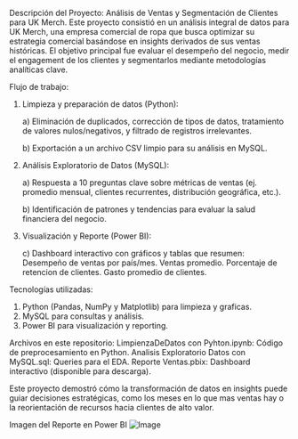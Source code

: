 Descripción del Proyecto: Análisis de Ventas y Segmentación de Clientes para UK Merch.
Este proyecto consistió en un análisis integral de datos para UK Merch, una empresa comercial de ropa que busca optimizar su estrategia comercial basándose en insights derivados de sus ventas históricas. El objetivo principal fue evaluar el desempeño del negocio, medir el engagement de los clientes y segmentarlos mediante metodologías analíticas clave.

Flujo de trabajo:

1. Limpieza y preparación de datos (Python):

    a) Eliminación de duplicados, corrección de tipos de datos, tratamiento de valores nulos/negativos, y filtrado de registros irrelevantes.

    b) Exportación a un archivo CSV limpio para su análisis en MySQL.

3. Análisis Exploratorio de Datos (MySQL):

   a) Respuesta a 10 preguntas clave sobre métricas de ventas (ej. promedio mensual, clientes recurrentes, distribución geográfica, etc.).

   b) Identificación de patrones y tendencias para evaluar la salud financiera del negocio.

5. Visualización y Reporte (Power BI):

    c) Dashboard interactivo con gráficos y tablas que resumen: Desempeño de ventas por país/mes. Ventas promedio. Porcentaje de retencion de clientes. Gasto promedio de clientes. 
       
    

Tecnologías utilizadas:
1. Python (Pandas, NumPy y Matplotlib) para limpieza y graficas.
2. MySQL para consultas y análisis.
3. Power BI para visualización y reporting.

Archivos en este repositorio:
LimpienzaDeDatos con Pyhton.ipynb: Código de preprocesamiento en Python.
Analisis Exploratorio Datos con MySQL.sql: Queries para el EDA.
Reporte Ventas.pbix: Dashboard interactivo (disponible para descarga).


Este proyecto demostró cómo la transformación de datos en insights puede guiar decisiones estratégicas, como los meses en lo que mas ventas hay o la reorientación de recursos hacia clientes de alto valor.

Imagen del Reporte en Power BI
![Image](https://github.com/user-attachments/assets/2eebdb0c-abf6-4df4-bda2-9ec0ba5e5153)
